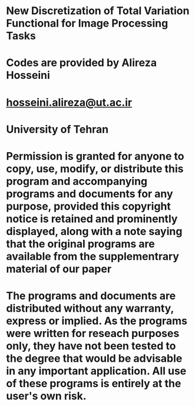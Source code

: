 # New Discretization of Total Variation Functional for Image Processing Tasks
# Codes are provided by Alireza Hosseini
# hosseini.alireza@ut.ac.ir
# University of Tehran 
# Permission is granted for anyone to copy, use, modify, or distribute this program and accompanying programs and documents for any purpose, provided this copyright notice is retained and prominently displayed, along with a note saying that the original programs are available from the supplementrary material of our paper
#	The programs and documents are distributed without any warranty, express or implied.  As the programs were written for reseach purposes only, they have not been tested to the degree that would be advisable in any important application.  All use of these programs is entirely at the user's own risk.

